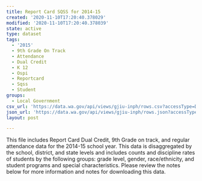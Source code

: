 ```yaml
---
title: Report Card SQSS for 2014-15
created: '2020-11-10T17:20:40.378029'
modified: '2020-11-10T17:20:40.378039'
state: active
type: dataset
tags:
  - '2015'
  - 9th Grade On Track
  - Attendance
  - Dual Credit
  - K 12
  - Ospi
  - Reportcard
  - Sqss
  - Student
groups:
  - Local Government
csv_url: 'https://data.wa.gov/api/views/gjiu-inph/rows.csv?accessType=DOWNLOAD'
json_url: 'https://data.wa.gov/api/views/gjiu-inph/rows.json?accessType=DOWNLOAD'
layout: post

---
```

This file includes Report Card Dual Credit, 9th Grade on track, and regular attendance data for the 2014-15 school year. This data is disaggregated by the school, district, and state levels and includes counts and discipline rates of students by the following groups: grade level, gender, race/ethnicity, and student programs and special characteristics. Please review the notes below for more information and notes for downloading this data.
